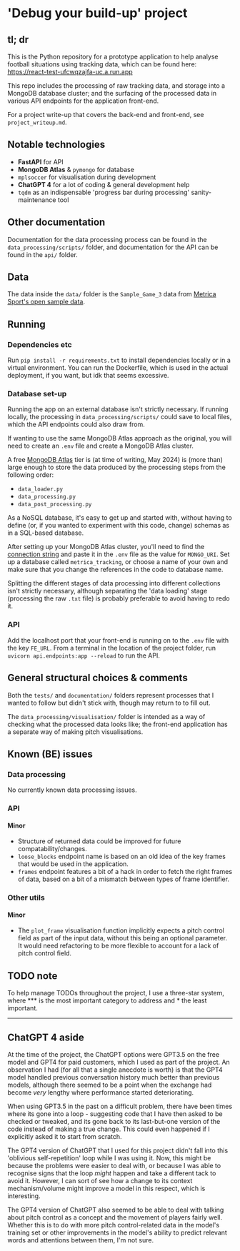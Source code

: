 # 'Debug your build-up' project

## tl; dr
This is the Python repository for a prototype application to help analyse football situations using tracking data, which can be found here: https://react-test-ufcwqzajfa-uc.a.run.app 

This repo includes the processing of raw tracking data, and storage into a MongoDB database cluster; and the surfacing of the processed data in various API endpoints for the application front-end.

For a project write-up that covers the back-end and front-end, see `project_writeup.md`.

## Notable technologies
- **FastAPI** for API
- **MongoDB Atlas** & `pymongo` for database
- `mplsoccer` for visualisation during development 
- **ChatGPT 4** for a lot of coding & general development help
- `tqdm` as an indispensable 'progress bar during processing' sanity-maintenance tool

## Other documentation

Documentation for the data processing process can be found in the `data_processing/scripts/` folder, and documentation for the API can be found in the `api/` folder.

## Data

The data inside the `data/` folder is the `Sample_Game_3` data from [Metrica Sport's open sample data](https://github.com/metrica-sports/sample-data/tree/master).  

## Running

### Dependencies etc

Run `pip install -r requirements.txt` to install dependencies locally or in a virtual environment. You can run the Dockerfile, which is used in the actual deployment, if you want, but idk that seems excessive.

### Database set-up
Running the app on an external database isn't strictly necessary. If running locally, the processing in `data_processing/scripts/` could save to local files, which the API endpoints could also draw from.

If wanting to use the same MongoDB Atlas approach as the original, you will need to create an `.env` file and create a MongoDB Atlas cluster.

A free [MongoDB Atlas](https://www.mongodb.com/products/platform/atlas-database) tier is (at time of writing, May 2024) is (more than) large enough to store the data produced by the processing steps from the following order:
- `data_loader.py`
- `data_processing.py`
- `data_post_processing.py`

As a NoSQL database, it's easy to get up and started with, without having to define (or, if you wanted to experiment with this code, change) schemas as in a SQL-based database.

After setting up your MongoDB Atlas cluster, you'll need to find the [connection string](https://www.mongodb.com/docs/manual/reference/connection-string/) and paste it in the `.env` file as the value for `MONGO_URI`. Set up a database called `metrica_tracking`, or choose a name of your own and make sure that you change the references in the code to database name. 

Splitting the different stages of data processing into different collections isn't strictly necessary, although separating the 'data loading' stage (processing the raw `.txt` file) is probably preferable to avoid having to redo it.

### API 

Add the localhost port that your front-end is running on to the `.env` file with the key `FE_URL`. From a terminal in the location of the project folder, run `uvicorn api.endpoints:app --reload` to run the API.

## General structural choices & comments

Both the `tests/` and `documentation/` folders represent processes that I wanted to follow but didn't stick with, though may return to to fill out. 

The `data_processing/visualisation/` folder is intended as a way of checking what the processed data looks like; the front-end application has a separate way of making pitch visualisations.

## Known (BE) issues

### Data processing
No currently known data processing issues.

### API

#### Minor
- Structure of returned data could be improved for future compatability/changes.
- `loose_blocks` endpoint name is based on an old idea of the key frames that would be used in the application.
- `frames` endpoint features a bit of a hack in order to fetch the right frames of data, based on a bit of a mismatch between types of frame identifier.

### Other utils

#### Minor
- The `plot_frame` visualisation function implicitly expects a pitch control field as part of the input data, without this being an optional parameter. It would need refactoring to be more flexible to account for a lack of pitch control field.

## TODO note

To help manage TODOs throughout the project, I use a three-star system, where *** is the most important category to address and * the least important.

---

## ChatGPT 4 aside

At the time of the project, the ChatGPT options were GPT3.5 on the free model and GPT4 for paid customers, which I used as part of the project. An observation I had (for all that a single anecdote is worth) is that the GPT4 model handled previous conversation history much better than previous models, although there seemed to be a point when the exchange had become _very_ lengthy where performance started deteriorating.

When using GPT3.5 in the past on a difficult problem, there have been times where its gone into a loop - suggesting code that I have then asked to be checked or tweaked, and its gone back to its last-but-one version of the code instead of making a true change. This could even happened if I explicitly asked it to start from scratch. 

The GPT4 version of ChatGPT that I used for this project didn't fall into this 'oblivious self-repetition' loop while I was using it. Now, this might be because the problems were easier to deal with, or because I was able to recognise signs that the loop _might_ happen and take a different tack to avoid it. However, I can sort of see how a change to its context mechanism/volume might improve a model in this respect, which is interesting. 

The GPT4 version of ChatGPT also seemed to be able to deal with talking about pitch control as a concept and the movement of players fairly well. Whether this is to do with more pitch control-related data in the model's training set or other improvements in the model's ability to predict relevant words and attentions between them, I'm not sure.